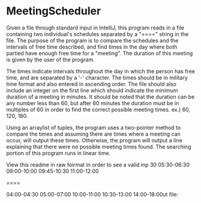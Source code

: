 # MeetingScheduler

Given a file through standard input in IntelliJ, this program reads in a file containing two individual's schedules separated by a "====" string in the file. The purpose of the program is to compare the schedules and the intervals of free time described, and find times in the day where both partied have enough free time for a "meeting". The duration of this meeting is given by the user of the program.

The times indicate intervals throughout the day in which the person has free time, and are separated by a '-' character.
The times should be in military time format and also entered in ascending order. 
The file should also include an integer on the first line which should indicate the minimum duration of a meeting in minutes.
It should be noted that the duration can be any number less than 60, but after 60 minutes the duration must be in multiples of 60 in order to find the correct possible meeting times. 
ex.) 60, 120, 180.




Using an arraylist of tuples, the program uses a two-pointer method to compare the times and assuming there are times where a meeting can occur, will output these times. Otherwise, the program will output a line explaining that there were no possible meeting times found.
The searching portion of this program runs in linear time. 


View this readme in raw foirmat in order to see a valid inp
30
05:30-06:30
09:00-10:00
09:45-10:30
11:00-12:00

====

04:00-04:30
05:00-07:00
10:00-11:00
10:30-13:00
14:00-18:00ut file:
